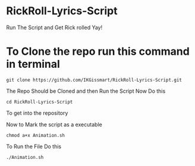 # RickRoll-Lyrics-Script
Run The Script and Get Rick rolled 
Yay!
# To Clone the repo run this command in terminal 
```
git clone https://github.com/IKGissmart/RickRoll-Lyrics-Script.git

```
The Repo Should be Cloned and then Run the Script 
Now Do this 
``` 
cd RickRoll-Lyrics-Script
```
To get into the repository 

Now to Mark the script as a executable 
```
chmod a+x Animation.sh
``` 
To Run the File Do this 
```
./Animation.sh
```

